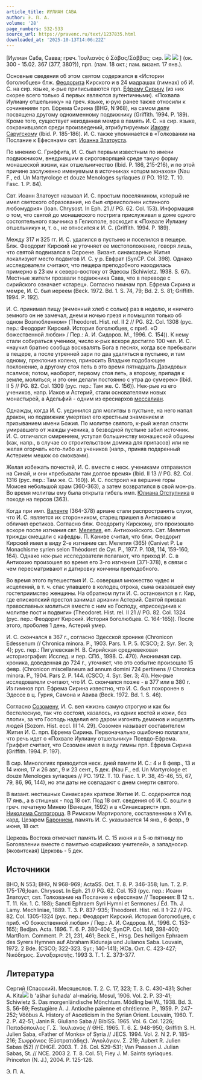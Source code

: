 ```yaml
---
article_title: ИУЛИАН САВА
author: Э. П. А.
volume: '28'
page_numbers: 532-533
source_url: https://pravenc.ru/text/1237835.html
downloaded_at: '2025-10-13T14:06:22Z'
---
```


[Иулиан Саба, Савва; греч. ᾿Ιουλιανὸς ὁ Σάβας/Σάββας; сир. ![](<https://pravenc.ru/char/26094/ADo /image.png>) ![](<https://pravenc.ru/char/26094/ Alx5cx5ccOx5b/image.png>) ] (ок. 300 - 15.02. 367 (377, 380?)), прп. (пам. 18 окт.; пам. визант. 17 янв.).

Основные сведения об этом святом содержатся в «Истории боголюбцев» блж. [Феодорита](https://pravenc.ru/text/Феодорит.html) Кирского и в 24 мадрашах (гимнах) об И. С. на сир. языке, к-рые приписываются прп. [Ефрему Сирину](<https://pravenc.ru/text/Ефрему Сирину.html>) (из них скорее всего только 4 первых являются аутентичными). «Похвала Иулиану отшельнику» на греч. языке, к-рую ранее также относили к сочинениям прп. Ефрема Сирина (BHG, N 968), на самом деле посвящена другому одноименному подвижнику (Griffith. 1994. P. 189). Кроме того, существует неизданная мемра в память И. С. на сир. языке, сохранившаяся среди произведений, атрибутируемых [Иакову Саругскому](<https://pravenc.ru/text/Иакову Саругскому.html>) (Ibid. P. 185-186). И. С. также упоминается в «Толковании на Послание к Ефесянам» свт. [Иоанна Златоуста](<https://pravenc.ru/text/Иоанн Златоуст.html>).

По мнению С. Гриффита, И. С. был первым известным по имени подвижником, внедрившим в сироговорящей среде такую форму монашеской жизни, как отшельничество (Ibid. P. 186, 215-216), и по этой причине заслуженно именуемым в источниках «отцом монахов» (Nau F., ed. Un Martyrologe et douze Menologes syriaques // РО. 1912. Т. 10. Fasc. 1. Р. 84).

Свт. Иоанн Златоуст называл И. С. простым поселянином, который не имел светского образования, но был «преисполнен истинного любомудрия» (Ioan. Chrysost. In Eph. 21 // PG. 62. Col. 153). Информация о том, что святой до монашеского пострига прислуживал в доме одного состоятельного язычника в Гелиополе, восходит к «Похвале Иулиану отшельнику» и, т. о., не относится к И. С. (Griffith. 1994. P. 189).

Между 317 и 325 гг. И. С. удалился в пустыню и поселился в пещере. Блж. Феодорит Кирский не уточняет ее местоположение, говоря лишь, что святой подвизался в Осроене. Визант. синаксарные Жития локализуют место подвигов И. С. у р. Евфрат (SynCP. Col. 398). Однако исследователи считают, что пещера преподобного находилась примерно в 23 км к северо-востоку от Эдессы (Schiwietz. 1938. S. 67). Местные жители прозвали подвижника Сава, что в переводе с сирийского означает «старец». Согласно гимнам прп. Ефрема Сирина и мемре, И. С. был иереем (Beck. 1972. Bd. 1. S. 74, 79; Bd. 2. S. 81; Griffith. 1994. P. 192).

И. С. принимал пищу (ячменный хлеб с солью) раз в неделю, и «ничего земного он не замечал, днем и ночью грезя и помышляя только об одном Возлюбленном» (Theodoret. Hist. rel. II 2 // PG. 82. Col. 1308 (рус. пер.: Феодорит Кирский. История боголюбцев, с приб. «О божественной любви» / Пер.: А. И. Сидоров. М., 1996. С. 154)). К нему стали собираться ученики, число к-рых вскоре достигло 100 чел. И. С. «научил братию сообща восхвалять Бога в песнях, когда все пребывали в пещере, а после утренней зари по два удаляться в пустыню, и там одному, преклонив колена, приносить Владыке подобающее поклонение, а другому стоя петь в это время пятнадцать Давидовых псалмов; потом, наоборот, первому стоя петь, а второму, припадя к земле, молиться; и это они делали постоянно с утра до сумерек» (Ibid. II 5 // PG. 82. Col. 1309 (рус. пер.: Там же. С. 156)). Нек-рые из его учеников, напр. Иаков и Астерий, стали основателями новых монастырей, а Адельфий - одним из ересиархов [мессалиан](https://pravenc.ru/text/мессалиан.html).

Однажды, когда И. С. уединился для молитвы в пустыне, на него напал дракон, но подвижник умертвил его крестным знамением и призыванием имени Божия. По молитве святого, к-рый желал спасти умиравшего от жажды ученика, в безводной пустыне забил источник. И. С. отличался смирением, уступая большинству монашеской общины (как, напр., в случае со строительством домика для припасов) или не желая огорчать кого-либо из учеников (напр., приняв подаренный Астерием мешок со смоквами).

Желая избежать почестей, И. С. вместе с неск. учениками отправился на Синай, и они «пребывали там долгое время» (Ibid. II 13 // PG. 82. Col. 1316 (рус. пер.: Там же. С. 160)). И. С. построил на вершине горы Моисея небольшой храм (360-363), а затем возвратился в свой мон-рь. Во время молитвы ему была открыта гибель имп. [Юлиана Отступника](<https://pravenc.ru/text/Юлиан Отступник.html>) в походе на персов (363).

Когда при имп. [Валенте](https://pravenc.ru/text/Валенте.html) (364-378) ариане стали распространять слухи, что И. С. является их сторонником, старец пришел в Антиохию и обличил еретиков. Согласно блж. Феодориту Кирскому, это произошло вскоре после изгнания свт. [Мелетия](https://pravenc.ru/text/Мелетий.html), еп. Антиохийского. Свт. Мелетия трижды смещали с кафедры. П. Каниве считал, что блж. Феодорит Кирский имел в виду 2-е изгнание свт. Мелетия (365) (Canivet P. Le Monachisme syrien selon Théodoret de Cyr. P., 1977. P. 108, 114, 159-160, 164). Однако нек-рые исследователи полагают, что приход И. С. в Антиохию произошел во время его 3-го изгнания (371-378), в связи с чем пересматривают и датировку кончины преподобного.

Во время этого путешествия И. С. совершил множество чудес и исцелений, в т. ч. спас упавшего в колодец отрока, сына оказавшей ему гостеприимство женщины. На обратном пути И. С. остановился в г. Кир, где епископский престол занимал арианин Астерий. Святой призвал православных молиться вместе с ним ко Господу, «присоединив к молитве пост и подвиги» (Theodoret. Hist. rel. II 21 // PG. 82. Col. 1324 (рус. пер.: Феодорит Кирский. История боголюбцев. С. 164-165)). После этого, проболев 1 день, Астерий умер.

И. С. скончался в 367 г., согласно Эдесской хронике (Chronicon Edessenum // Chronica minora. P., 1903. Pars. 1. P. 5. (CSCO; 2. Syr. Ser. 3; 4); рус. пер.: Пигулевская Н. В. Сирийская средневековая историография: Исслед. и пер. СПб., 1998. С. 470). Анонимная сир. хроника, доведенная до 724 г., уточняет, что это событие произошло 15 февр. (Chronicon miscellaneum ad annum domini 724 pertinens // Chronica minora. P., 1904. Pars 2. Р. 144. (CSCO; 4. Syr. Ser. 3; 4)). Нек-рые исследователи считают, что И. С. скончался позже - в 377 или в 380 г. Из гимнов прп. Ефрема Сирина известно, что И. С. был похоронен в Эдессе в ц. Гурия, Самона и Авива (Beck. 1972. Bd. 1. S. 46).

Согласно [Созомену](https://pravenc.ru/text/Созомену.html), И. С. вел «жизнь самую строгую и как бы бестелесную, так что состоял, казалось, из одних костей и кожи, без плоти», за что Господь наделил его даром изгонять демонов и исцелять людей (Sozom. Hist. eccl. III 14. 29). Созомен называет составителем Жития И. С. прп. Ефрема Сирина. Первоначально ошибочно полагали, что речь идет о «Похвале Иулиану отшельнику» Псевдо-Ефрема. Гриффит считает, что Созомен имел в виду гимны прп. Ефрема Сирина (Griffith. 1994. P. 197).

В сир. Минологиях приводится неск. дней памяти И. С.: 4 и 8 февр., 13 и 14 июня, 17 и 26 авг., 9 и 23 сент., 5 дек. (Nau F., ed. Un Martyrologe et douze Menologes syriaques // РО. 1912. Т. 10. Fasc. 1. Р. 38, 45-46, 55, 67, 79, 86, 96, 144), но эти даты не совпадают с днем смерти святого.

В визант. нестишных Синаксарях краткое Житие И. С. содержится под 17 янв., а в стишных - под 18 окт. Под 18 окт. сведения об И. С. вошли в греч. печатную Минею (Венеция, 1592) и в «Синаксарист» прп. [Никодима Святогорца](<https://pravenc.ru/text/Никодим Святогорец.html>). В Римском Мартирологе, составленном в XVI в. кард. Цезарем [Баронием](https://pravenc.ru/text/Баронием.html), память И. С. указывается 14 янв., 6 февр., 9 июня, 18 окт.

Церковь Востока отмечает память И. С. 15 июня и в 5-ю пятницу по Богоявлении вместе с памятью «сирийских учителей», а западносир. (яковитская) Церковь - 5 дек.

## Источники

BHO, N 553; BHG, N 968-969; ActaSS. Oct. T. 8. P. 346-358; Iun. T. 2. P. 175-176;Ioan. Chrysost. In Eph. 21 // PG. 62. Col. 153 (рус. пер.: Иоанн Златоуст, свт. Толкование на Послание к ефессянам // Творения: В 12 т.. Т. 11. Кн. 1. С. 188); Sancti Ephraem Syri Hymni et Sermones / Éd. Th. J. Lamy. Mechliniae, 1889. T. 3. P. 837-935; Theodoret. Hist. rel. II 1-22 // PG. 82. Col. 1305-1324 (рус. пер.: Феодорит Кирский. История боголюбцев, с приб. «О божественной любви» / Пер.: А. И. Сидоров. М., 1996. С. 153-165); Bedjan. Acta. 1896. T. 6. P. 380-404; SynCP. Col. 149, 398-400; MartRom. Comment. P. 21, 231, 461; Beck E., Hrsg. Des heiligen Ephraem des Syrers Hymnen auf Abraham Kidunaja und Julianos Saba. Louvain, 1972. 2 Bde. (CSCO; 322-323. Syr.; 140-141); ЖСв. Окт. С. 423-427; Νικόδημος. Συναξαριστής. 1993 3. Τ. 1. Σ. 373-377.

## Литература

Сергий (Спасский). Месяцеслов. Т. 2. С. 17, 323; Т. 3. С. 430-431; Scher A. Kita![](https://pravenc.ru/char/26150/x5cx5c/image.png) b 'ašhar šuhada' al-mašriq. Mosul, 1906. Vol. 2. P. 33-41; Schiwietz S. Das morgenländische Mönchtum. Mödling bei W., 1938. Bd. 3. S. 56-69; Festugière A. J. Antioche païenne et chrétienne. P., 1959. P. 247-252; Vööbus A. History of Asceticism in the Syrian Orient. Louvain, 1960. T. 2. P. 42-51; Janin R. Giuliano Saba // BiblSS. 1965. Vol. 6. Col. 1226; Παπαδόπουλος Γ. Σ. ᾿Ιουλιανός // ΘΗΕ. 1965. Τ. 6. Σ. 948-950; Griffith S. H. Julien Saba, «Father of Monks» of Syria // JECS. 1994. Vol. 2. N 2. P. 185-216; Σωφρόνιος (Εὐστρατιάδης). ῾Αγιολόγιον. Σ. 219; Aubert R. Julien Sabas (52) // DHGE. 2003. T. 28. Col. 529-531; Van Paassen J. Julian Sabas, St. // NCE. 2003 2. T. 8. Col. 51; Fiey J. M. Saints syriaques. Princeton (N. J.), 2004. P. 125-126.

Э. П. А.
